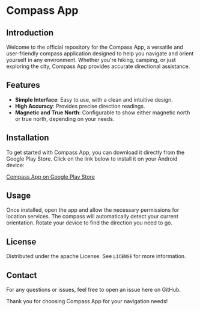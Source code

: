 # Compass App

## Introduction
Welcome to the official repository for the Compass App, a versatile and user-friendly compass application designed to help you navigate and orient yourself in any environment. Whether you're hiking, camping, or just exploring the city, Compass App provides accurate directional assistance.

## Features
- **Simple Interface**: Easy to use, with a clean and intuitive design.
- **High Accuracy**: Provides precise direction readings.
- **Magnetic and True North**: Configurable to show either magnetic north or true north, depending on your needs.

## Installation
To get started with Compass App, you can download it directly from the Google Play Store. Click on the link below to install it on your Android device:

[Compass App on Google Play Store](https://play.google.com/store/apps/details?id=eschacht.eng.compass&hl=de&gl=DE)

## Usage
Once installed, open the app and allow the necessary permissions for location services. The compass will automatically detect your current orientation. Rotate your device to find the direction you need to go.

## License
Distributed under the apache License. See `LICENSE` for more information.

## Contact
For any questions or issues, feel free to open an issue here on GitHub.

Thank you for choosing Compass App for your navigation needs!

